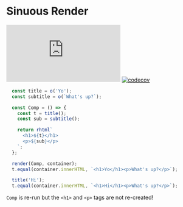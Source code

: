 # Sinuous Render

![Badge size](https://img.badgesize.io/https://unpkg.com/sinuous/dist/render.min.js?compression=gzip&label=gzip&style=flat-square)
[![codecov](https://img.shields.io/codecov/c/github/luwes/sinuous/render.svg?style=flat-square)](https://codecov.io/gh/luwes/sinuous)

```js
  const title = o('Yo');
  const subtitle = o(`What's up?`);

  const Comp = () => {
    const t = title();
    const sub = subtitle();

    return rhtml`
      <h1>${t}</h1>
      <p>${sub}</p>
    `;
  };

  render(Comp, container);
  t.equal(container.innerHTML, `<h1>Yo</h1><p>What's up?</p>`);

  title('Hi');
  t.equal(container.innerHTML, `<h1>Hi</h1><p>What's up?</p>`);
```

`Comp` is re-run but the `<h1>` and `<p>` tags are not re-created!
  
